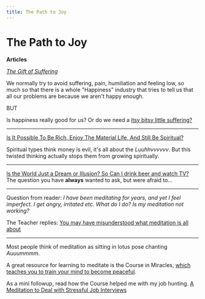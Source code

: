 ```yaml
---
title: The Path to Joy
---
```


# The Path to Joy



**Articles**



[*The Gift of Suffering*](/Gift-of-suffering) 

We normally try to avoid suffering, pain, humiliation and feeling low, so much so that there is a whole "Happiness" industry that tries to tell us that all our problems are because we aren't happy enough. 

BUT

Is happiness really good for us? Or do we need a [itsy bitsy little suffering?](/Gift-of-suffering)



---



[Is It Possible To Be Rich, Enjoy The Material Life, And Still Be Spiritual?](money-spiritual-life)



Spiritual types think money is evil, it's all about the *Luuhhvvvvvv*. But this twisted thinking actually stops them from growing spiritually.

---



[Is the World Just a Dream or Illusion? So Can I drink beer and watch TV?](/world-dream) The question you have **always** wanted to ask, but were afraid to...

---

Question from reader: *I have been meditating for years, and yet I feel imperfect. I get angry, irritated etc. What do I do? Is my meditation not working?*

The Teacher replies: [You may have misunderstood what meditation is all about](/forgive-yourself)

----



Most people think of meditation as sitting in lotus pose chanting *Auuummmm*. 

A great resource for learning to meditate is the Course in Miracles, [which teaches you to train your mind to become peaceful](/course-in-miracles).



As a mini followup, read how the Course helped me with my job hunting. [A Meditation to Deal with Stressful Job Interviews](Interviewing-Spiritually)
